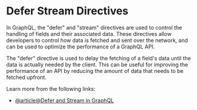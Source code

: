 # Defer Stream Directives

In GraphQL, the "defer" and "stream" directives are used to control the handling of fields and their associated data. These directives allow developers to control how data is fetched and sent over the network, and can be used to optimize the performance of a GraphQL API.

The "defer" directive is used to delay the fetching of a field's data until the data is actually needed by the client. This can be useful for improving the performance of an API by reducing the amount of data that needs to be fetched upfront.

Learn more from the following links:

- [@article@Defer and Stream in GraphQL](https://the-guild.dev/graphql/yoga-server/docs/features/defer-stream)
